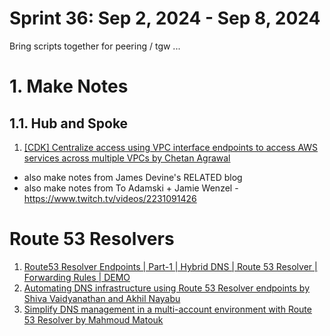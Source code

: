 <h1>Sprint 36: Sep 2, 2024 - Sep 8, 2024</h1>

Bring scripts together for peering / tgw ...

# 1. Make Notes

## 1.1. Hub and Spoke

1. [[CDK] Centralize access using VPC interface endpoints to access AWS services across multiple VPCs by Chetan Agrawal](https://aws.amazon.com/blogs/networking-and-content-delivery/centralize-access-using-vpc-interface-endpoints/)
- also make notes from James Devine's RELATED blog
- also make notes from To Adamski + Jamie Wenzel - https://www.twitch.tv/videos/2231091426

# Route 53 Resolvers

1. [Route53 Resolver Endpoints | Part-1 | Hybrid DNS | Route 53 Resolver | Forwarding Rules | DEMO](https://www.youtube.com/watch?v=P159VMSR694)
2. [Automating DNS infrastructure using Route 53 Resolver endpoints by Shiva Vaidyanathan and Akhil Nayabu ](https://aws.amazon.com/blogs/networking-and-content-delivery/automating-dns-infrastructure-using-route-53-resolver-endpoints/)
3. [Simplify DNS management in a multi-account environment with Route 53 Resolver by Mahmoud Matouk](https://aws.amazon.com/blogs/security/simplify-dns-management-in-a-multiaccount-environment-with-route-53-resolver/)